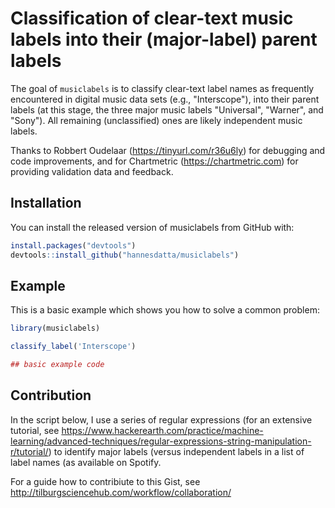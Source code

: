 # Classification of clear-text music labels into their (major-label) parent labels

<!-- badges: start -->
<!-- badges: end -->

The goal of `musiclabels` is to classify clear-text label names as frequently encountered in digital music data sets (e.g., "Interscope"), into their parent labels (at this stage, the three major music labels "Universal", "Warner", and "Sony"). All remaining (unclassified) ones are likely independent music labels.


Thanks to Robbert Oudelaar (https://tinyurl.com/r36u6ly) for debugging and code improvements, and for Chartmetric (https://chartmetric.com) for providing validation data and feedback.


## Installation

You can install the released version of musiclabels from GitHub with:

``` r
install.packages("devtools")
devtools::install_github("hannesdatta/musiclabels")
```

## Example

This is a basic example which shows you how to solve a common problem:

``` r
library(musiclabels)

classify_label('Interscope')

## basic example code
```

## Contribution

In the script below, I use a series of regular expressions (for an extensive tutorial, see https://www.hackerearth.com/practice/machine-learning/advanced-techniques/regular-expressions-string-manipulation-r/tutorial/) to identify major labels (versus independent labels in a list of label names (as available on Spotify.

For a guide how to contribiute to this Gist, see http://tilburgsciencehub.com/workflow/collaboration/

